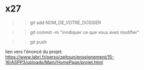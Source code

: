 # x27

>>git add NOM_DE_VOTRE_DOSSIER             

>>git commit -m "inndiquer ce que vous avez modifier"

>>git push



lien vers l'énoncé du projet:
https://www.labri.fr/perso/zeitoun/enseignement/15-16/ASPP3/uploads/Main/HomePage/projet.html


